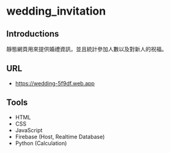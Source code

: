 # wedding_invitation
## Introductions
靜態網頁用來提供婚禮資訊，並且統計參加人數以及對新人的祝福。

## URL
- https://wedding-5f9df.web.app

## Tools
- HTML
- CSS
- JavaScript
- Firebase (Host, Realtime Database)
- Python (Calculation)
